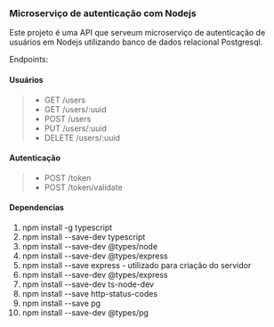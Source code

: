### Microserviço de autenticação com Nodejs

Este projeto é uma API que serveum microserviço de autenticação de usuários em Nodejs utilizando banco de dados relacional Postgresql.

Endpoints:
#### Usuários

   > - GET /users
   > - GET /users/:uuid
   > - POST /users
   > - PUT /users/:uuid
   > - DELETE /users/:uuid

#### Autenticação

   > - POST /token
   > - POST /token/validate

#### Dependencias
1. npm install -g typescript
2. npm install --save-dev typescript
3. npm install --save-dev @types/node
4. npm install --save-dev @types/express
5. npm install --save express - utilizado para criação do servidor
6. npm install --save-dev @types/express
7. npm install --save-dev ts-node-dev
8. npm install --save http-status-codes
9. npm install --save pg
10. npm install --save-dev @types/pg

